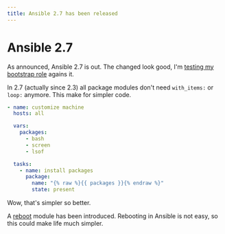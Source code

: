 ```yaml
---
title: Ansible 2.7 has been released
---
```


# Ansible 2.7

As announced, Ansible 2.7 is out. The changed look good, I'm [testing my bootstrap role](https://travis-ci.org/robertdebock/ansible-role-bootstrap) agains it.

In 2.7 (actually since 2.3) all package modules don't need `with_items:` or `loop:` anymore. This make for simpler code.

```yaml
- name: customize machine
  hosts: all

  vars:
    packages:
      - bash
      - screen
      - lsof

  tasks:
    - name: install packages
      package:
        name: "{% raw %}{{ packages }}{% endraw %}"
        state: present
```

Wow, that's simpler so better.

A [reboot](https://docs.ansible.com/ansible/devel/modules/reboot_module.html) module has been introduced. Rebooting in Ansible is not easy, so this could make life much simpler.
